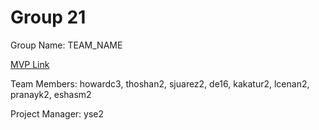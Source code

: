 # Group 21
Group Name: TEAM_NAME

[MVP Link](https://docs.google.com/document/d/13V1aDqbs4sBJcfOgj3GNs_qFoHK9bjM5/edit?usp=drivesdk&ouid=113641030625243668734&rtpof=true&sd=true)

Team Members: howardc3, thoshan2, sjuarez2, de16, kakatur2, lcenan2, pranayk2, eshasm2

Project Manager: yse2
